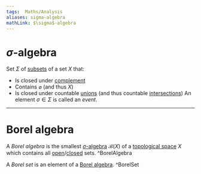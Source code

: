 ```yaml
---
tags:  Maths/Analysis
aliases: sigma-algebra
mathLink: $\sigma$-algebra
---
```

# $σ$-algebra
Set $\Sigma$ of [subsets](Set.md#^Subset) of a set $X$ that:
- Is closed under [complement](Set#^Complement)
- Contains $\varnothing$ (and thus $X$)
- Is closed under countable [unions](Set.md#^Union) (and thus countable [intersections](Set.md#^Intersection))
An element $σ\in Σ$ is called an *event*.

---
# Borel algebra

A *Borel algebra* is the smallest [$σ$-algebra](#$σ$-algebra) $\mathcal B(X)$ of a [topological space](Topology.md#^TopoSpace) $X$ which contains all [open](Topology.md#^OpenSet)/[closed](Topology.md#^ClosedSet) sets. ^BorelAlgebra

A *Borel set* is an element of a [Borel algebra](#^BorelAlgebra). ^BorelSet